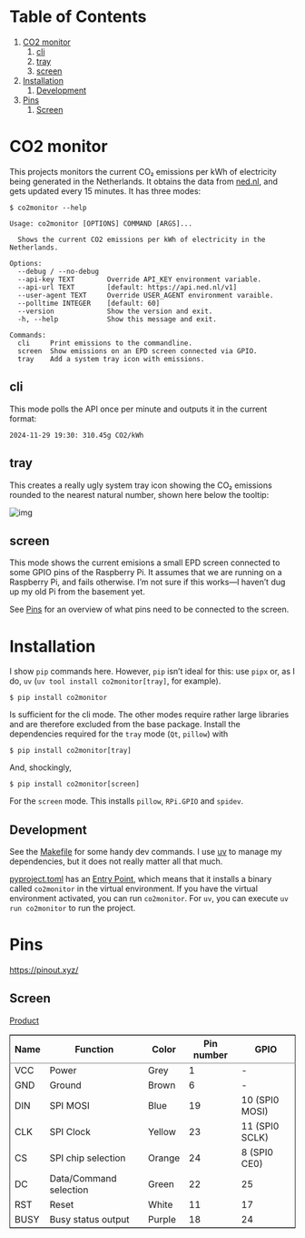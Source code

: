 
# Table of Contents

1.  [CO2 monitor](#orgb31ef46)
    1.  [cli](#orgd11560f)
    2.  [tray](#org7c1716d)
    3.  [screen](#orga471678)
2.  [Installation](#orgb991861)
    1.  [Development](#orgd0d1404)
3.  [Pins](#org062900f)
    1.  [Screen](#org48812e7)



<a id="orgb31ef46"></a>

# CO2 monitor

This projects monitors the current CO₂ emissions per kWh of electricity being generated in the Netherlands. It obtains the data from [ned.nl](https://ned.nl), and gets updated every 15 minutes. It has three modes:

    $ co2monitor --help
    
    Usage: co2monitor [OPTIONS] COMMAND [ARGS]...
    
      Shows the current CO2 emissions per kWh of electricity in the Netherlands.
    
    Options:
      --debug / --no-debug
      --api-key TEXT        Override API_KEY environment variable.
      --api-url TEXT        [default: https://api.ned.nl/v1]
      --user-agent TEXT     Override USER_AGENT environment varaible.
      --polltime INTEGER    [default: 60]
      --version             Show the version and exit.
      -h, --help            Show this message and exit.
    
    Commands:
      cli     Print emissions to the commandline.
      screen  Show emissions on an EPD screen connected via GPIO.
      tray    Add a system tray icon with emissions.


<a id="orgd11560f"></a>

## cli

This mode polls the API once per minute and outputs it in the current format:

    2024-11-29 19:30: 310.45g CO2/kWh


<a id="org7c1716d"></a>

## tray

This creates a really ugly system tray icon showing the CO₂ emissions rounded to the nearest natural number, shown here below the tooltip:

![img](data/tray-screenshot.png)


<a id="orga471678"></a>

## screen

This mode shows the current emisions a small EPD screen connected to some GPIO pins of the Raspberry Pi. It assumes that we are running on a Raspberry Pi, and fails otherwise. I&rsquo;m not sure if this works—I haven&rsquo;t dug up my old Pi from the basement yet.

See [Pins](#org062900f) for an overview of what pins need to be connected to the screen.


<a id="orgb991861"></a>

# Installation

I show `pip` commands here. However, `pip` isn&rsquo;t ideal for this: use `pipx` or, as I do, `uv` (`uv tool install co2monitor[tray]`, for example).

    $ pip install co2monitor

Is sufficient for the cli mode. The other modes require rather large libraries and are therefore excluded from the base package. Install the dependencies required for the `tray` mode (`Qt`, `pillow`) with

    $ pip install co2monitor[tray]

And, shockingly,

    $ pip install co2monitor[screen]

For the `screen` mode. This installs `pillow`, `RPi.GPIO` and `spidev`.


<a id="orgd0d1404"></a>

## Development

See the [Makefile](Makefile) for some handy dev commands. I use [uv](https://github.com/astral-sh/uv) to manage my dependencies, but it does not really matter all that much.

[pyproject.toml](pyproject.toml) has an [Entry Point](https://setuptools.pypa.io/en/latest/userguide/entry_point.html), which means that it installs a binary called `co2monitor` in the virtual environment. If you have the virtual environment activated, you can run `co2monitor`. For `uv`, you can execute `uv run co2monitor` to run the project.


<a id="org062900f"></a>

# Pins

<https://pinout.xyz/>


<a id="org48812e7"></a>

## Screen

[Product](https://www.waveshare.com/product/displays/e-paper/2.9inch-e-paper-module-b.htm)

<table border="2" cellspacing="0" cellpadding="6" rules="groups" frame="hsides">


<colgroup>
<col  class="org-left" />

<col  class="org-left" />

<col  class="org-left" />

<col  class="org-right" />

<col  class="org-left" />
</colgroup>
<thead>
<tr>
<th scope="col" class="org-left">Name</th>
<th scope="col" class="org-left">Function</th>
<th scope="col" class="org-left">Color</th>
<th scope="col" class="org-right">Pin number</th>
<th scope="col" class="org-left">GPIO</th>
</tr>
</thead>
<tbody>
<tr>
<td class="org-left">VCC</td>
<td class="org-left">Power</td>
<td class="org-left">Grey</td>
<td class="org-right">1</td>
<td class="org-left">-</td>
</tr>

<tr>
<td class="org-left">GND</td>
<td class="org-left">Ground</td>
<td class="org-left">Brown</td>
<td class="org-right">6</td>
<td class="org-left">-</td>
</tr>

<tr>
<td class="org-left">DIN</td>
<td class="org-left">SPI MOSI</td>
<td class="org-left">Blue</td>
<td class="org-right">19</td>
<td class="org-left">10 (SPI0 MOSI)</td>
</tr>

<tr>
<td class="org-left">CLK</td>
<td class="org-left">SPI Clock</td>
<td class="org-left">Yellow</td>
<td class="org-right">23</td>
<td class="org-left">11 (SPI0 SCLK)</td>
</tr>

<tr>
<td class="org-left">CS</td>
<td class="org-left">SPI chip selection</td>
<td class="org-left">Orange</td>
<td class="org-right">24</td>
<td class="org-left">8  (SPI0 CE0)</td>
</tr>

<tr>
<td class="org-left">DC</td>
<td class="org-left">Data/Command selection</td>
<td class="org-left">Green</td>
<td class="org-right">22</td>
<td class="org-left">25</td>
</tr>

<tr>
<td class="org-left">RST</td>
<td class="org-left">Reset</td>
<td class="org-left">White</td>
<td class="org-right">11</td>
<td class="org-left">17</td>
</tr>

<tr>
<td class="org-left">BUSY</td>
<td class="org-left">Busy status output</td>
<td class="org-left">Purple</td>
<td class="org-right">18</td>
<td class="org-left">24</td>
</tr>
</tbody>
</table>


